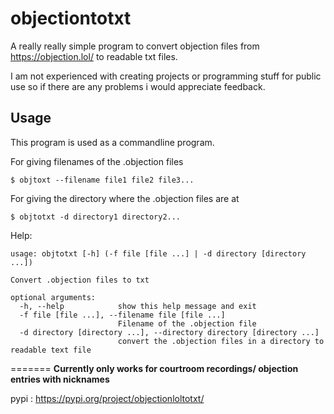 # objectiontotxt
A really really simple program to convert objection files from https://objection.lol/ to readable txt files.

I am not experienced with creating projects or programming stuff for public use so if there are any problems i would appreciate feedback.


## Usage

This program is used as a commandline program.

For giving filenames of the .objection files
```
$ objtoxt --filename file1 file2 file3...
```

For giving the directory where the .objection files are at
```
$ objtotxt -d directory1 directory2...
```

Help:
```
usage: objtotxt [-h] (-f file [file ...] | -d directory [directory ...])

Convert .objection files to txt

optional arguments:
  -h, --help            show this help message and exit
  -f file [file ...], --filename file [file ...]
                        Filename of the .objection file
  -d directory [directory ...], --directory directory [directory ...]
                        convert the .objection files in a directory to readable text file

```

=======
**Currently only works for courtroom recordings/ objection entries with nicknames**

pypi : https://pypi.org/project/objectionloltotxt/
